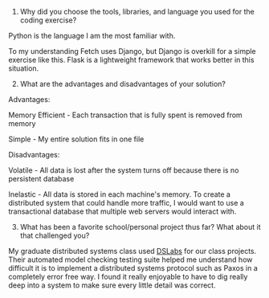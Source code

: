 1. Why did you choose the tools, libraries, and language you used for the coding exercise?

Python is the language I am the most familiar with.

To my understanding Fetch uses Django, but Django is overkill for a simple exercise like this. Flask is a lightweight framework that works better in this situation.

2. What are the advantages and disadvantages of your solution?

Advantages:

Memory Efficient - Each transaction that is fully spent is removed from memory

Simple - My entire solution fits in one file

Disadvantages:

Volatile - All data is lost after the system turns off because there is no persistent database

Inelastic - All data is stored in each machine's memory. To create a distributed system that could handle more traffic, I would want to use a transactional database that multiple web servers would interact with.

3. What has been a favorite school/personal project thus far? What about it that challenged you?

My graduate distributed systems class used [DSLabs](https://ellismichael.com/dslabs/) for our class projects. Their automated model checking testing suite helped me understand how difficult it is to implement a distributed systems protocol such as Paxos in a completely error free way. I found it really enjoyable to have to dig really deep into a system to make sure every little detail was correct.